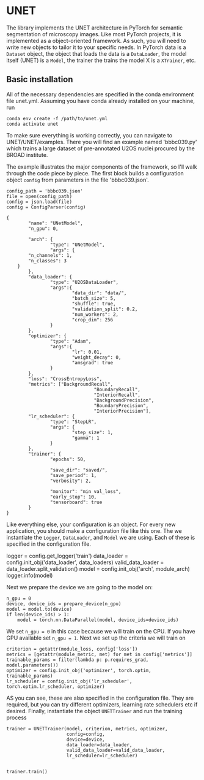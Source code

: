 # UNET

The library implements the UNET architecture in PyTorch for semantic segmentation of microscopy images. Like most PyTorch projects, it is implemented as a object-oriented framework. As such, you will need to write new objects to tailor it to your specific needs. In PyTorch data is a ```Dataset``` object, the object that loads the data is a ```DataLoader```, the model itself (UNET) is a ```Model```, the trainer the trains the model X is a ```XTrainer```, etc.


## Basic installation

All of the necessary dependencies are specified in the conda environment file unet.yml. Assuming you have conda already installed on your machine, run
 
``` 
conda env create -f /path/to/unet.yml
conda activate unet
```  

To make sure everything is working correctly, you can navigate to UNET/UNET/examples. There you will find an example named 'bbbc039.py' which trains a large dataset of pre-annotated U2OS nuclei procured by the BROAD institute. 

The example illustrates the major components of the framework, so I'll walk through the code piece by piece. The first block builds a configuration object ```config``` from parameters in the file 'bbbc039.json'. 

``` 
config_path = 'bbbc039.json'
file = open(config_path)
config = json.load(file)
config = ConfigParser(config)
```  

```
{
		"name": "UNetModel",
		"n_gpu": 0,

		"arch": {
				"type": "UNetModel",
				"args": {
		"n_channels": 1,
		"n_classes": 3
	}
		},
		"data_loader": {
				"type": "U2OSDataLoader",
				"args":{
						"data_dir": "data/",
						"batch_size": 5,
						"shuffle": true,
						"validation_split": 0.2,
						"num_workers": 2,
						"crop_dim": 256
				}
		},
		"optimizer": {
				"type": "Adam",
				"args":{
						"lr": 0.01,
						"weight_decay": 0,
						"amsgrad": true
				}
		},
		"loss": "CrossEntropyLoss",
		"metrics": ["BackgroundRecall",
								"BoundaryRecall",
								"InteriorRecall",
								"BackgroundPrecision",
								"BoundaryPrecision",
								"InteriorPrecision"],
		"lr_scheduler": {
				"type": "StepLR",
				"args": {
						"step_size": 1,
						"gamma": 1
				}
		},
		"trainer": {
				"epochs": 50,

				"save_dir": "saved/",
				"save_period": 1,
				"verbosity": 2,

				"monitor": "min val_loss",
				"early_stop": 10,
				"tensorboard": true
		}
}

```

Like everything else, your configuration is an object. For every new application, you should make a configuration file like this one. The we instantiate the ```Logger```, ```DataLoader```, and ```Model``` we are using. Each of these is specified in the configuration file.

logger = config.get_logger('train')
data_loader = config.init_obj('data_loader', data_loaders)
valid_data_loader = data_loader.split_validation()
model = config.init_obj('arch', module_arch)
logger.info(model)

Next we prepare the device we are going to the model on:

``` 
n_gpu = 0
device, device_ids = prepare_device(n_gpu)
model = model.to(device)
if len(device_ids) > 1:
    model = torch.nn.DataParallel(model, device_ids=device_ids)
```

We set ```n_gpu = 0``` in this case because we will train on the CPU. If you have GPU available set ```n_gpu = 1```. Next we set up the criteria we will train on 

``` 
criterion = getattr(module_loss, config['loss'])
metrics = [getattr(module_metric, met) for met in config['metrics']]
trainable_params = filter(lambda p: p.requires_grad, model.parameters())
optimizer = config.init_obj('optimizer', torch.optim, trainable_params)
lr_scheduler = config.init_obj('lr_scheduler', torch.optim.lr_scheduler, optimizer)
```

AS you can see, these are also specified in the configuration file. They are required, but you can try different optimizers, learning rate schedulers etc  if desired. Finally, instantiate the object ```UNETTrainer``` and run the training process

``` 
trainer = UNETTrainer(model, criterion, metrics, optimizer,
                      config=config,
                      device=device,
                      data_loader=data_loader,
                      valid_data_loader=valid_data_loader,
                      lr_scheduler=lr_scheduler)
                      
                      
trainer.train()
```


